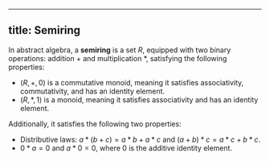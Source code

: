 
---
title: Semiring
---

In abstract algebra, a **semiring** is a set $R$,
equipped with two binary operations: addition $+$ and multiplication $*$, satisfying the following properties:

- $(R, +, 0)$ is a commutative monoid, meaning it satisfies associativity, commutativity, and has an identity element.
- $(R, *, 1)$ is a monoid, meaning it satisfies associativity and has an identity element.

Additionally, it satisfies the following two properties:

- Distributive laws: $a * (b + c) = a * b + a * c$ and $(a + b) * c = a * c + b * c$.
- $0 * a = 0$ and $a * 0 = 0$, where $0$ is the additive identity element.